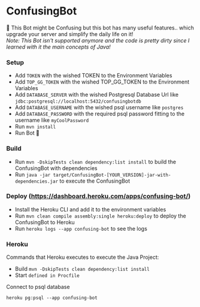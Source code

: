 # ConfusingBot
🤖 This Bot might be Confusing but this bot has many useful features.. 
which upgrade your server and simplify the daily life on it! \
_Note: This Bot isn't supported anymore and the code is pretty dirty since I learned with it the main concepts of Java!_

### Setup
- Add `TOKEN` with the wished TOKEN to the Environment Variables
- Add `TOP_GG_TOKEN` with the wished TOP_GG_TOKEN to the Environment Variables
- Add `DATABASE_SERVER` with the wished Postgresql Database Url like `jdbc:postgresql://localhost:5432/confusingbotdb`
- Add `DATABASE_USERNAME` with the wished psql username like `postgres`
- Add `DATABASE_PASSWORD` with the required psql password fitting to the username like `myCoolPassword`
- Run `mvn install`
- Run Bot 🎉

### Build
- Run `mvn -DskipTests clean dependency:list install` to build the ConfusingBot with dependencies
- Run `java -jar target/ConfusingBot-[YOUR_VERSION]-jar-with-dependencies.jar` to execute the ConfusingBot

### Deploy (https://dashboard.heroku.com/apps/confusing-bot/)
- Install the Heroku CLI and add it to the environment variables
- Run `mvn clean compile assembly:single heroku:deploy` to deploy the ConfusingBot to Heroku
- Run `heroku logs --app confusing-bot` to see the logs

### Heroku
Commands that Heroku executes to execute the Java Project:
- Build `mvn -DskipTests clean dependency:list install`
- Start `defined in Procfile`

Connect to psql database
```
heroku pg:psql --app confusing-bot
```


